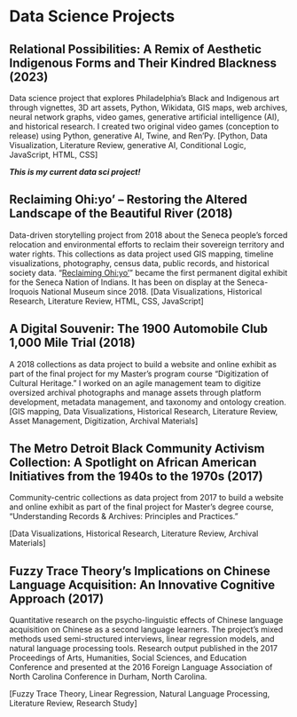 # Data Science Projects

## Relational Possibilities: A Remix of Aesthetic Indigenous Forms and Their Kindred Blackness (2023)
 Data science project that explores Philadelphia’s Black and Indigenous art through vignettes, 3D art assets, Python, Wikidata, GIS maps, web archives, neural network graphs, video games, generative artificial intelligence (AI), and historical research. I created two original video games (conception to release) using Python, generative AI, Twine, and Ren’Py.
[Python, Data Visualization, Literature Review, generative AI, Conditional Logic, JavaScript, HTML, CSS]

**_This is my current data sci project!_**

## Reclaiming Ohi:yo’ – Restoring the Altered Landscape of the Beautiful River (2018)
Data-driven storytelling project from 2018 about the Seneca people’s forced relocation and environmental efforts to reclaim their sovereign territory and water rights. This collections as data project used GIS mapping, timeline visualizations, photography, census data, public records, and historical society data. “[Reclaiming Ohi:yo’](http://scalar.usc.edu/works/ohiyo/index)” became the first permanent digital exhibit for the Seneca Nation of Indians. It has been on display at the Seneca-Iroquois National Museum since 2018.
[Data Visualizations, Historical Research, Literature Review, HTML, CSS, JavaScript]

## A Digital Souvenir: The 1900 Automobile Club 1,000 Mile Trial (2018)
A 2018 collections as data project to build a website and online exhibit as part of the final project for my Master’s program course “Digitization of Cultural Heritage.” I worked on an agile management team to digitize oversized archival photographs and manage assets through platform development, metadata management, and taxonomy and ontology creation.
[GIS mapping, Data Visualizations, Historical Research, Literature Review, Asset Management, Digitization, Archival Materials]

## The Metro Detroit Black Community Activism Collection: A Spotlight on African American Initiatives from the 1940s to the 1970s (2017)

Community-centric collections as data project from 2017 to build a website and online exhibit as part of the final project for Master’s degree course, “Understanding Records & Archives: Principles and Practices.”  

[Data Visualizations, Historical Research, Literature Review, Archival Materials]

## Fuzzy Trace Theory’s Implications on Chinese Language Acquisition: An Innovative Cognitive Approach (2017)

Quantitative research on the psycho-linguistic effects of Chinese language acquisition on Chinese as a second language learners. The project’s mixed methods used semi-structured interviews, linear regression models, and natural language processing tools. Research output published in the 2017 Proceedings of Arts, Humanities, Social Sciences, and Education Conference and presented at the 2016 Foreign Language Association of North Carolina Conference in Durham, North Carolina.

[Fuzzy Trace Theory, Linear Regression, Natural Language Processing, Literature Review, Research Study]
